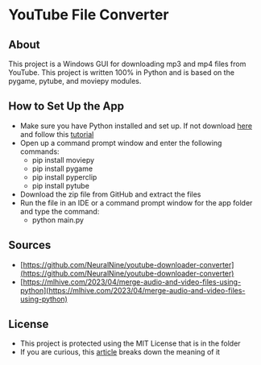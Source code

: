 # YouTube File Converter

## About
This project is a Windows GUI for downloading mp3 and mp4 files from YouTube. This project is written 100% in Python and is based on the pygame, pytube, and moviepy modules.

## How to Set Up the App
* Make sure you have Python installed and set up. If not download [here](https://www.python.org/downloads/) and follow this [tutorial](https://www.youtube.com/watch?v=9o4gDQvVkLU)
* Open up a command prompt window and enter the following commands:
   - pip install moviepy
   - pip install pygame
   - pip install pyperclip
   - pip install pytube
* Download the zip file from GitHub and extract the files
* Run the file in an IDE or a command prompt window for the app folder and type the command:
   - python main.py

## Sources
* [https://github.com/NeuralNine/youtube-downloader-converter](https://github.com/NeuralNine/youtube-downloader-converter)
* [https://mlhive.com/2023/04/merge-audio-and-video-files-using-python](https://mlhive.com/2023/04/merge-audio-and-video-files-using-python)

## License
* This project is protected using the MIT License that is in the folder
* If you are curious, this [article](https://snyk.io/learn/what-is-mit-license/) breaks down the meaning of it
